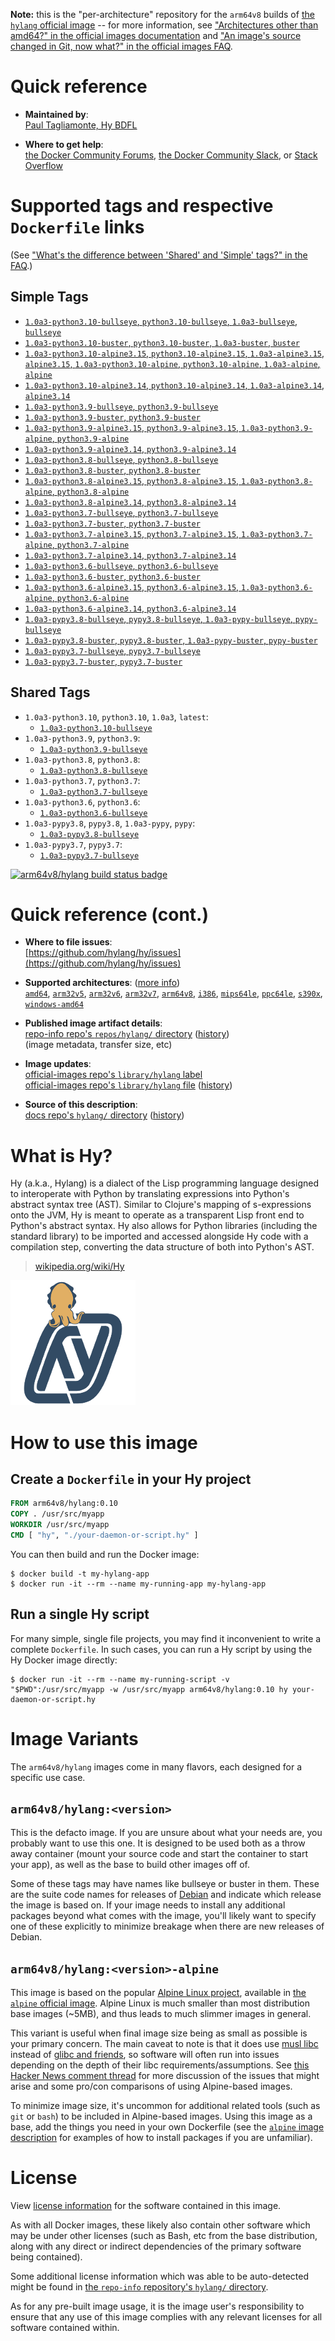 <!--

********************************************************************************

WARNING:

    DO NOT EDIT "hylang/README.md"

    IT IS AUTO-GENERATED

    (from the other files in "hylang/" combined with a set of templates)

********************************************************************************

-->

**Note:** this is the "per-architecture" repository for the `arm64v8` builds of [the `hylang` official image](https://hub.docker.com/_/hylang) -- for more information, see ["Architectures other than amd64?" in the official images documentation](https://github.com/docker-library/official-images#architectures-other-than-amd64) and ["An image's source changed in Git, now what?" in the official images FAQ](https://github.com/docker-library/faq#an-images-source-changed-in-git-now-what).

# Quick reference

-	**Maintained by**:  
	[Paul Tagliamonte, Hy BDFL](https://github.com/hylang/hy)

-	**Where to get help**:  
	[the Docker Community Forums](https://forums.docker.com/), [the Docker Community Slack](https://dockr.ly/slack), or [Stack Overflow](https://stackoverflow.com/search?tab=newest&q=docker)

# Supported tags and respective `Dockerfile` links

(See ["What's the difference between 'Shared' and 'Simple' tags?" in the FAQ](https://github.com/docker-library/faq#whats-the-difference-between-shared-and-simple-tags).)

## Simple Tags

-	[`1.0a3-python3.10-bullseye`, `python3.10-bullseye`, `1.0a3-bullseye`, `bullseye`](https://github.com/hylang/docker-hylang/blob/a96651faa387b5fd876e68a98cc081cb483d9b22/dockerfiles-generated/Dockerfile.python3.10-bullseye)
-	[`1.0a3-python3.10-buster`, `python3.10-buster`, `1.0a3-buster`, `buster`](https://github.com/hylang/docker-hylang/blob/a96651faa387b5fd876e68a98cc081cb483d9b22/dockerfiles-generated/Dockerfile.python3.10-buster)
-	[`1.0a3-python3.10-alpine3.15`, `python3.10-alpine3.15`, `1.0a3-alpine3.15`, `alpine3.15`, `1.0a3-python3.10-alpine`, `python3.10-alpine`, `1.0a3-alpine`, `alpine`](https://github.com/hylang/docker-hylang/blob/a96651faa387b5fd876e68a98cc081cb483d9b22/dockerfiles-generated/Dockerfile.python3.10-alpine3.15)
-	[`1.0a3-python3.10-alpine3.14`, `python3.10-alpine3.14`, `1.0a3-alpine3.14`, `alpine3.14`](https://github.com/hylang/docker-hylang/blob/a96651faa387b5fd876e68a98cc081cb483d9b22/dockerfiles-generated/Dockerfile.python3.10-alpine3.14)
-	[`1.0a3-python3.9-bullseye`, `python3.9-bullseye`](https://github.com/hylang/docker-hylang/blob/a96651faa387b5fd876e68a98cc081cb483d9b22/dockerfiles-generated/Dockerfile.python3.9-bullseye)
-	[`1.0a3-python3.9-buster`, `python3.9-buster`](https://github.com/hylang/docker-hylang/blob/a96651faa387b5fd876e68a98cc081cb483d9b22/dockerfiles-generated/Dockerfile.python3.9-buster)
-	[`1.0a3-python3.9-alpine3.15`, `python3.9-alpine3.15`, `1.0a3-python3.9-alpine`, `python3.9-alpine`](https://github.com/hylang/docker-hylang/blob/a96651faa387b5fd876e68a98cc081cb483d9b22/dockerfiles-generated/Dockerfile.python3.9-alpine3.15)
-	[`1.0a3-python3.9-alpine3.14`, `python3.9-alpine3.14`](https://github.com/hylang/docker-hylang/blob/a96651faa387b5fd876e68a98cc081cb483d9b22/dockerfiles-generated/Dockerfile.python3.9-alpine3.14)
-	[`1.0a3-python3.8-bullseye`, `python3.8-bullseye`](https://github.com/hylang/docker-hylang/blob/a96651faa387b5fd876e68a98cc081cb483d9b22/dockerfiles-generated/Dockerfile.python3.8-bullseye)
-	[`1.0a3-python3.8-buster`, `python3.8-buster`](https://github.com/hylang/docker-hylang/blob/a96651faa387b5fd876e68a98cc081cb483d9b22/dockerfiles-generated/Dockerfile.python3.8-buster)
-	[`1.0a3-python3.8-alpine3.15`, `python3.8-alpine3.15`, `1.0a3-python3.8-alpine`, `python3.8-alpine`](https://github.com/hylang/docker-hylang/blob/a96651faa387b5fd876e68a98cc081cb483d9b22/dockerfiles-generated/Dockerfile.python3.8-alpine3.15)
-	[`1.0a3-python3.8-alpine3.14`, `python3.8-alpine3.14`](https://github.com/hylang/docker-hylang/blob/a96651faa387b5fd876e68a98cc081cb483d9b22/dockerfiles-generated/Dockerfile.python3.8-alpine3.14)
-	[`1.0a3-python3.7-bullseye`, `python3.7-bullseye`](https://github.com/hylang/docker-hylang/blob/a96651faa387b5fd876e68a98cc081cb483d9b22/dockerfiles-generated/Dockerfile.python3.7-bullseye)
-	[`1.0a3-python3.7-buster`, `python3.7-buster`](https://github.com/hylang/docker-hylang/blob/a96651faa387b5fd876e68a98cc081cb483d9b22/dockerfiles-generated/Dockerfile.python3.7-buster)
-	[`1.0a3-python3.7-alpine3.15`, `python3.7-alpine3.15`, `1.0a3-python3.7-alpine`, `python3.7-alpine`](https://github.com/hylang/docker-hylang/blob/a96651faa387b5fd876e68a98cc081cb483d9b22/dockerfiles-generated/Dockerfile.python3.7-alpine3.15)
-	[`1.0a3-python3.7-alpine3.14`, `python3.7-alpine3.14`](https://github.com/hylang/docker-hylang/blob/a96651faa387b5fd876e68a98cc081cb483d9b22/dockerfiles-generated/Dockerfile.python3.7-alpine3.14)
-	[`1.0a3-python3.6-bullseye`, `python3.6-bullseye`](https://github.com/hylang/docker-hylang/blob/a96651faa387b5fd876e68a98cc081cb483d9b22/dockerfiles-generated/Dockerfile.python3.6-bullseye)
-	[`1.0a3-python3.6-buster`, `python3.6-buster`](https://github.com/hylang/docker-hylang/blob/a96651faa387b5fd876e68a98cc081cb483d9b22/dockerfiles-generated/Dockerfile.python3.6-buster)
-	[`1.0a3-python3.6-alpine3.15`, `python3.6-alpine3.15`, `1.0a3-python3.6-alpine`, `python3.6-alpine`](https://github.com/hylang/docker-hylang/blob/a96651faa387b5fd876e68a98cc081cb483d9b22/dockerfiles-generated/Dockerfile.python3.6-alpine3.15)
-	[`1.0a3-python3.6-alpine3.14`, `python3.6-alpine3.14`](https://github.com/hylang/docker-hylang/blob/a96651faa387b5fd876e68a98cc081cb483d9b22/dockerfiles-generated/Dockerfile.python3.6-alpine3.14)
-	[`1.0a3-pypy3.8-bullseye`, `pypy3.8-bullseye`, `1.0a3-pypy-bullseye`, `pypy-bullseye`](https://github.com/hylang/docker-hylang/blob/a96651faa387b5fd876e68a98cc081cb483d9b22/dockerfiles-generated/Dockerfile.pypy3.8-bullseye)
-	[`1.0a3-pypy3.8-buster`, `pypy3.8-buster`, `1.0a3-pypy-buster`, `pypy-buster`](https://github.com/hylang/docker-hylang/blob/a96651faa387b5fd876e68a98cc081cb483d9b22/dockerfiles-generated/Dockerfile.pypy3.8-buster)
-	[`1.0a3-pypy3.7-bullseye`, `pypy3.7-bullseye`](https://github.com/hylang/docker-hylang/blob/a96651faa387b5fd876e68a98cc081cb483d9b22/dockerfiles-generated/Dockerfile.pypy3.7-bullseye)
-	[`1.0a3-pypy3.7-buster`, `pypy3.7-buster`](https://github.com/hylang/docker-hylang/blob/a96651faa387b5fd876e68a98cc081cb483d9b22/dockerfiles-generated/Dockerfile.pypy3.7-buster)

## Shared Tags

-	`1.0a3-python3.10`, `python3.10`, `1.0a3`, `latest`:
	-	[`1.0a3-python3.10-bullseye`](https://github.com/hylang/docker-hylang/blob/a96651faa387b5fd876e68a98cc081cb483d9b22/dockerfiles-generated/Dockerfile.python3.10-bullseye)
-	`1.0a3-python3.9`, `python3.9`:
	-	[`1.0a3-python3.9-bullseye`](https://github.com/hylang/docker-hylang/blob/a96651faa387b5fd876e68a98cc081cb483d9b22/dockerfiles-generated/Dockerfile.python3.9-bullseye)
-	`1.0a3-python3.8`, `python3.8`:
	-	[`1.0a3-python3.8-bullseye`](https://github.com/hylang/docker-hylang/blob/a96651faa387b5fd876e68a98cc081cb483d9b22/dockerfiles-generated/Dockerfile.python3.8-bullseye)
-	`1.0a3-python3.7`, `python3.7`:
	-	[`1.0a3-python3.7-bullseye`](https://github.com/hylang/docker-hylang/blob/a96651faa387b5fd876e68a98cc081cb483d9b22/dockerfiles-generated/Dockerfile.python3.7-bullseye)
-	`1.0a3-python3.6`, `python3.6`:
	-	[`1.0a3-python3.6-bullseye`](https://github.com/hylang/docker-hylang/blob/a96651faa387b5fd876e68a98cc081cb483d9b22/dockerfiles-generated/Dockerfile.python3.6-bullseye)
-	`1.0a3-pypy3.8`, `pypy3.8`, `1.0a3-pypy`, `pypy`:
	-	[`1.0a3-pypy3.8-bullseye`](https://github.com/hylang/docker-hylang/blob/a96651faa387b5fd876e68a98cc081cb483d9b22/dockerfiles-generated/Dockerfile.pypy3.8-bullseye)
-	`1.0a3-pypy3.7`, `pypy3.7`:
	-	[`1.0a3-pypy3.7-bullseye`](https://github.com/hylang/docker-hylang/blob/a96651faa387b5fd876e68a98cc081cb483d9b22/dockerfiles-generated/Dockerfile.pypy3.7-bullseye)

[![arm64v8/hylang build status badge](https://img.shields.io/jenkins/s/https/doi-janky.infosiftr.net/job/multiarch/job/arm64v8/job/hylang.svg?label=arm64v8/hylang%20%20build%20job)](https://doi-janky.infosiftr.net/job/multiarch/job/arm64v8/job/hylang/)

# Quick reference (cont.)

-	**Where to file issues**:  
	[https://github.com/hylang/hy/issues](https://github.com/hylang/hy/issues)

-	**Supported architectures**: ([more info](https://github.com/docker-library/official-images#architectures-other-than-amd64))  
	[`amd64`](https://hub.docker.com/r/amd64/hylang/), [`arm32v5`](https://hub.docker.com/r/arm32v5/hylang/), [`arm32v6`](https://hub.docker.com/r/arm32v6/hylang/), [`arm32v7`](https://hub.docker.com/r/arm32v7/hylang/), [`arm64v8`](https://hub.docker.com/r/arm64v8/hylang/), [`i386`](https://hub.docker.com/r/i386/hylang/), [`mips64le`](https://hub.docker.com/r/mips64le/hylang/), [`ppc64le`](https://hub.docker.com/r/ppc64le/hylang/), [`s390x`](https://hub.docker.com/r/s390x/hylang/), [`windows-amd64`](https://hub.docker.com/r/winamd64/hylang/)

-	**Published image artifact details**:  
	[repo-info repo's `repos/hylang/` directory](https://github.com/docker-library/repo-info/blob/master/repos/hylang) ([history](https://github.com/docker-library/repo-info/commits/master/repos/hylang))  
	(image metadata, transfer size, etc)

-	**Image updates**:  
	[official-images repo's `library/hylang` label](https://github.com/docker-library/official-images/issues?q=label%3Alibrary%2Fhylang)  
	[official-images repo's `library/hylang` file](https://github.com/docker-library/official-images/blob/master/library/hylang) ([history](https://github.com/docker-library/official-images/commits/master/library/hylang))

-	**Source of this description**:  
	[docs repo's `hylang/` directory](https://github.com/docker-library/docs/tree/master/hylang) ([history](https://github.com/docker-library/docs/commits/master/hylang))

# What is Hy?

Hy (a.k.a., Hylang) is a dialect of the Lisp programming language designed to interoperate with Python by translating expressions into Python's abstract syntax tree (AST). Similar to Clojure's mapping of s-expressions onto the JVM, Hy is meant to operate as a transparent Lisp front end to Python's abstract syntax. Hy also allows for Python libraries (including the standard library) to be imported and accessed alongside Hy code with a compilation step, converting the data structure of both into Python's AST.

> [wikipedia.org/wiki/Hy](https://en.wikipedia.org/wiki/Hy)

![logo](https://raw.githubusercontent.com/docker-library/docs/c097f38c6ee48cd13456df8cd853a9d806fff429/hylang/logo.png)

# How to use this image

## Create a `Dockerfile` in your Hy project

```dockerfile
FROM arm64v8/hylang:0.10
COPY . /usr/src/myapp
WORKDIR /usr/src/myapp
CMD [ "hy", "./your-daemon-or-script.hy" ]
```

You can then build and run the Docker image:

```console
$ docker build -t my-hylang-app
$ docker run -it --rm --name my-running-app my-hylang-app
```

## Run a single Hy script

For many simple, single file projects, you may find it inconvenient to write a complete `Dockerfile`. In such cases, you can run a Hy script by using the Hy Docker image directly:

```console
$ docker run -it --rm --name my-running-script -v "$PWD":/usr/src/myapp -w /usr/src/myapp arm64v8/hylang:0.10 hy your-daemon-or-script.hy
```

# Image Variants

The `arm64v8/hylang` images come in many flavors, each designed for a specific use case.

## `arm64v8/hylang:<version>`

This is the defacto image. If you are unsure about what your needs are, you probably want to use this one. It is designed to be used both as a throw away container (mount your source code and start the container to start your app), as well as the base to build other images off of.

Some of these tags may have names like bullseye or buster in them. These are the suite code names for releases of [Debian](https://wiki.debian.org/DebianReleases) and indicate which release the image is based on. If your image needs to install any additional packages beyond what comes with the image, you'll likely want to specify one of these explicitly to minimize breakage when there are new releases of Debian.

## `arm64v8/hylang:<version>-alpine`

This image is based on the popular [Alpine Linux project](https://alpinelinux.org), available in [the `alpine` official image](https://hub.docker.com/_/alpine). Alpine Linux is much smaller than most distribution base images (~5MB), and thus leads to much slimmer images in general.

This variant is useful when final image size being as small as possible is your primary concern. The main caveat to note is that it does use [musl libc](https://musl.libc.org) instead of [glibc and friends](https://www.etalabs.net/compare_libcs.html), so software will often run into issues depending on the depth of their libc requirements/assumptions. See [this Hacker News comment thread](https://news.ycombinator.com/item?id=10782897) for more discussion of the issues that might arise and some pro/con comparisons of using Alpine-based images.

To minimize image size, it's uncommon for additional related tools (such as `git` or `bash`) to be included in Alpine-based images. Using this image as a base, add the things you need in your own Dockerfile (see the [`alpine` image description](https://hub.docker.com/_/alpine/) for examples of how to install packages if you are unfamiliar).

# License

View [license information](https://github.com/hylang/hy/blob/master/LICENSE) for the software contained in this image.

As with all Docker images, these likely also contain other software which may be under other licenses (such as Bash, etc from the base distribution, along with any direct or indirect dependencies of the primary software being contained).

Some additional license information which was able to be auto-detected might be found in [the `repo-info` repository's `hylang/` directory](https://github.com/docker-library/repo-info/tree/master/repos/hylang).

As for any pre-built image usage, it is the image user's responsibility to ensure that any use of this image complies with any relevant licenses for all software contained within.
